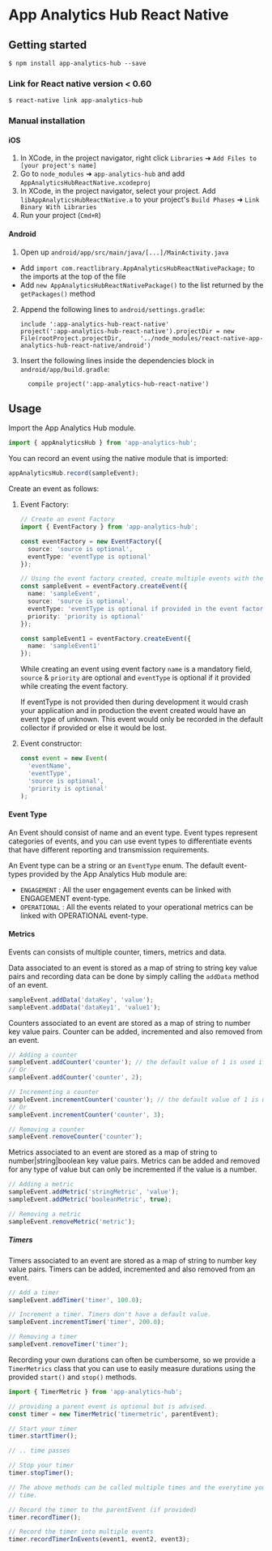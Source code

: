 # App Analytics Hub React Native

## Getting started

`$ npm install app-analytics-hub --save`

### Link for React native version < 0.60

`$ react-native link app-analytics-hub`

### Manual installation

#### iOS

1. In XCode, in the project navigator, right click `Libraries` ➜ `Add Files to [your project's name]`
2. Go to `node_modules` ➜ `app-analytics-hub` and add `AppAnalyticsHubReactNative.xcodeproj`
3. In XCode, in the project navigator, select your project. Add `libAppAnalyticsHubReactNative.a` to your project's `Build Phases` ➜ `Link Binary With Libraries`
4. Run your project (`Cmd+R`)

#### Android

1. Open up `android/app/src/main/java/[...]/MainActivity.java`

- Add `import com.reactlibrary.AppAnalyticsHubReactNativePackage;` to the imports at the top of the file
- Add `new AppAnalyticsHubReactNativePackage()` to the list returned by the `getPackages()` method

2. Append the following lines to `android/settings.gradle`:
   ```
   include ':app-analytics-hub-react-native'
   project(':app-analytics-hub-react-native').projectDir = new File(rootProject.projectDir, 	'../node_modules/react-native-app-analytics-hub-react-native/android')
   ```
3. Insert the following lines inside the dependencies block in `android/app/build.gradle`:

   ```
     compile project(':app-analytics-hub-react-native')
   ```

## Usage

Import the App Analytics Hub module.

```typescript
import { appAnalyticsHub } from 'app-analytics-hub';
```

You can record an event using the native module that is imported:

```typescript
appAnalyticsHub.record(sampleEvent);
```

Create an event as follows:

1.  Event Factory:

    ```typescript
    // Create an event Factory
    import { EventFactory } from 'app-analytics-hub';

    const eventFactory = new EventFactory({
      source: 'source is optional',
      eventType: 'eventType is optional'
    });

    // Using the event factory created, create multiple events with the same source and event type.
    const sampleEvent = eventFactory.createEvent({
      name: 'sampleEvent',
      source: 'source is optional',
      eventType: 'eventType is optional if provided in the event factory',
      priority: 'priority is optional'
    });

    const sampleEvent1 = eventFactory.createEvent({
      name: 'sampleEvent1'
    });
    ```

    While creating an event using event factory `name` is a mandatory field, `source` & `priority` are optional and `eventType` is optional if it provided while creating the event factory.

    If eventType is not provided then during development it would crash your application and in production the event created would have an event type of unknown. This event would only be recorded in the default collector if provided or else it would be lost.

2.  Event constructor:

    ```typescript
    const event = new Event(
      'eventName',
      'eventType',
      'source is optional',
      'priority is optional'
    );
    ```

#### Event Type

An Event should consist of name and an event type. Event types represent categories of events, and you can use event types to differentiate events that have different reporting and transmission requirements.

An Event type can be a string or an `EventType` enum. The default event-types provided by the App Analytics Hub module are:

- `ENGAGEMENT` : All the user engagement events can be linked with ENGAGEMENT event-type.
- `OPERATIONAL` : All the events related to your operational metrics can be linked with OPERATIONAL event-type.

#### Metrics

Events can consists of multiple counter, timers, metrics and data.

Data associated to an event is stored as a map of string to string key value pairs and recording data can be done by simply calling the `addData` method of an event.

```typescript
sampleEvent.addData('dataKey', 'value');
sampleEvent.addData('dataKey1', 'value1');
```

Counters associated to an event are stored as a map of string to number key value pairs. Counter can be added, incremented and also removed from an event.

```typescript
// Adding a counter
sampleEvent.addCounter('counter'); // the default value of 1 is used if the value is not provided.
// Or
sampleEvent.addCounter('counter', 2);

// Incrementing a counter
sampleEvent.incrementCounter('counter'); // the default value of 1 is used if the value is not provided.
// Or
sampleEvent.incrementCounter('counter', 3);

// Removing a counter
sampleEvent.removeCounter('counter');
```

Metrics associated to an event are stored as a map of string to number|string|boolean key value pairs. Metrics can be added and removed for any type of value but can only be incremented if the value is a number.

```typescript
// Adding a metric
sampleEvent.addMetric('stringMetric', 'value');
sampleEvent.addMetric('booleanMetric', true);

// Removing a metric
sampleEvent.removeMetric('metric');
```

##### Timers

Timers associated to an event are stored as a map of string to number key value pairs. Timers can be added, incremented and also removed from an event.

```typescript
// Add a timer
sampleEvent.addTimer('timer', 100.0);

// Increment a timer. Timers don't have a default value.
sampleEvent.incrementTimer('timer', 200.0);

// Removing a timer
sampleEvent.removeTimer('timer');
```

Recording your own durations can often be cumbersome, so we provide a `TimerMetrics` class that you can use to easily measure durations using the provided `start()` and `stop()` methods.

```typescript
import { TimerMetric } from 'app-analytics-hub';

// providing a parent event is optional but is advised.
const timer = new TimerMetric('timermetric', parentEvent);

// Start your timer
timer.startTimer();

// .. time passes

// Stop your timer
timer.stopTimer();

// The above methods can be called multiple times and the everytime you stop a timer, time is aggregated to total
// time.

// Record the timer to the parentEvent (if provided)
timer.recordTimer();

// Record the timer into multiple events
timer.recordTimerInEvents(event1, event2, event3);
```
